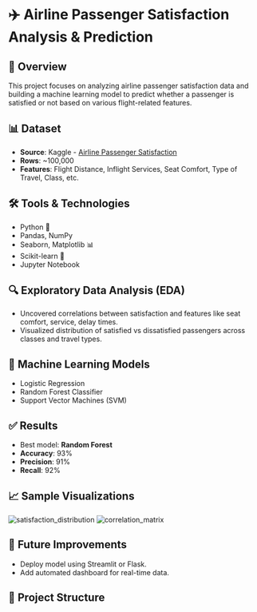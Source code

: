 # ✈️ Airline Passenger Satisfaction Analysis & Prediction

## 📌 Overview
This project focuses on analyzing airline passenger satisfaction data and building a machine learning model to predict whether a passenger is satisfied or not based on various flight-related features.

## 📊 Dataset
- **Source**: Kaggle - [Airline Passenger Satisfaction](https://www.kaggle.com/datasets/teejmahal20/airline-passenger-satisfaction)
- **Rows**: ~100,000
- **Features**: Flight Distance, Inflight Services, Seat Comfort, Type of Travel, Class, etc.

## 🛠️ Tools & Technologies
- Python 🐍
- Pandas, NumPy
- Seaborn, Matplotlib 📊
- Scikit-learn 🤖
- Jupyter Notebook

## 🔍 Exploratory Data Analysis (EDA)
- Uncovered correlations between satisfaction and features like seat comfort, service, delay times.
- Visualized distribution of satisfied vs dissatisfied passengers across classes and travel types.

## 🧠 Machine Learning Models
- Logistic Regression
- Random Forest Classifier
- Support Vector Machines (SVM)

## ✅ Results
- Best model: **Random Forest**
- **Accuracy**: 93%
- **Precision**: 91%
- **Recall**: 92%

## 📈 Sample Visualizations
![satisfaction_distribution](path/to/your/image1.png)
![correlation_matrix](path/to/your/image2.png)

## 🚀 Future Improvements
- Deploy model using Streamlit or Flask.
- Add automated dashboard for real-time data.

## 📁 Project Structure
